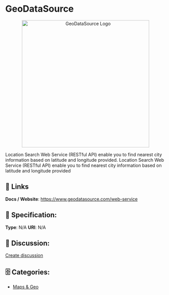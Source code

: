 # GeoDataSource
<p align="center">
    <img width="400" src="https://raw.githubusercontent.com/apis-list/apis-list/main/apis/geodatasource/logo_256x256.png" alt="GeoDataSource Logo"/>
</p>

Location Search Web Service (RESTful API) enable you to find nearest city information based on latitude and longitude provided. Location Search Web Service (RESTful API) enable you to find nearest city information based on latitude and longitude provided

##  🔗 Links
**Docs / Website**: https://www.geodatasource.com/web-service

## 🧬 Specification:
**Type**: N/A
**URI**: N/A

## 💬 Discussion:
[Create discussion](https://github.com/apis-list/apis-list/discussions/new)

## 🗄️ Categories:
- [Maps & Geo](https://github.com/apis-list/apis-list#maps--geo)



